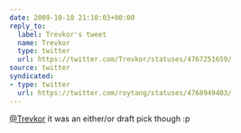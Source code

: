 ```yaml
---
date: 2009-10-10 21:10:03+00:00
reply_to:
  label: Trevkor's tweet
  name: Trevkor
  type: twitter
  url: https://twitter.com/Trevkor/statuses/4767251659/
source: twitter
syndicated:
- type: twitter
  url: https://twitter.com/roytang/statuses/4768949403/
---
```


[@Trevkor](https://twitter.com/Trevkor/) it was an either/or draft pick though :p